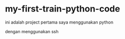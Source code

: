 # my-first-train-python-code
ini adalah project pertama saya menggunakan python

dengan menggunakan ssh